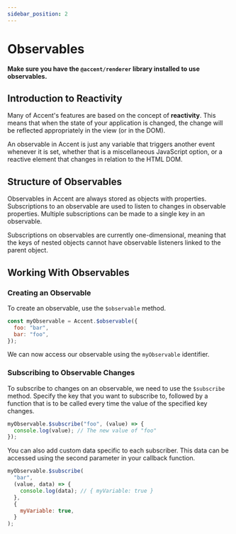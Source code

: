 ```yaml
---
sidebar_position: 2
---
```


# Observables

**Make sure you have the `@accent/renderer` library installed to use observables.**

## Introduction to Reactivity

Many of Accent's features are based on the concept of **reactivity**. This means that when the state of your application is changed, the change will be reflected appropriately in the view (or in the DOM).

An observable in Accent is just any variable that triggers another event whenever it is set, whether that is a miscellaneous JavaScript option, or a reactive element that changes in relation to the HTML DOM.

## Structure of Observables

Observables in Accent are always stored as objects with properties. Subscriptions to an observable are used to listen to changes in observable properties. Multiple subscriptions can be made to a single key in an observable.

Subscriptions on observables are currently one-dimensional, meaning that the keys of nested objects cannot have observable listeners linked to the parent object.

## Working With Observables

### Creating an Observable

To create an observable, use the `$observable` method.

```js
const myObservable = Accent.$observable({
  foo: "bar",
  bar: "foo",
});
```

We can now access our observable using the `myObservable` identifier.

### Subscribing to Observable Changes

To subscribe to changes on an observable, we need to use the `$subscribe` method. Specify the key that you want to subscribe to, followed by a function that is to be called every time the value of the specified key changes.

```js
myObservable.$subscribe("foo", (value) => {
  console.log(value); // The new value of "foo"
});
```

You can also add custom data specific to each subscriber. This data can be accessed using the second parameter in your callback function.

```js
myObservable.$subscribe(
  "bar",
  (value, data) => {
    console.log(data); // { myVariable: true }
  },
  {
    myVariable: true,
  }
);
```
